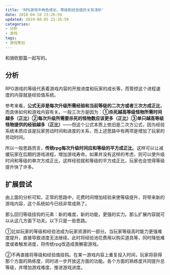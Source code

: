 ```yaml
---
title: 'RPG游戏中角色成长、等级和经验值的关系浅析'
date: 2018-04-10 23:26:59
updated: 2019-08-05 23:26:59
categories:
- 分析
- 游戏
tags:
- 游戏策划
---
```


和骑砍那篇一起写的。

<!--more-->
## 分析

RPG游戏的等级代表着游戏内容的开放进度和玩家的成长等，而管控这个进程速度的内容就是经验值系统。

参考来看，**公式无非是每次升级所需经验和当前等级的二次方或者三次方成正比**，而具体如何和游戏内容有关。一般三次方是因为：**①杀死越高等级怪物所需时间越多（正比）②每次升级所需要杀死的怪物数应该更多（正比）③单只越高等级怪物提供的经验越多（正比）**——但这个公式本质上依旧是二次方公式，因为经验系统本质应该是玩家劳动时间和进度的关系，而上述思路中有两项是增加了玩家的劳动时间。

所以一般思路而言，**传统rpg每次升级时间应和等级的平方成正比**。这样可以让减缓玩家在后期的游戏进程，增加游戏寿命。如果并没有这样的考虑，则可以使升级时间和等级的单次方成正比，这样经验就和等级的平方成正比，玩家也会觉得等级提升快了许多。

## 扩展尝试

由上面的分析可知，正常的思路中，花费时间增加经验来使等级提升，将带来新的游戏内容，这个系统如今已经非常成熟了。

那么回归等级挂钩的元素：新的难度，新的功能，更强的实力。那么扩展内容就可以从这几方面下功夫。以下只是一些思路。

①比如玩家的等级和经验池成为玩家资源的一部分。当玩家等级高时能力更强难度提升，直接导致进度无法继续。此时将经验池花费用以购买道具等，同时降低难度或者触发进度，将传统rpg改造成类解密游戏。

②不再直接将等级和经验值挂钩。在某一游戏内容上重复投入时间，玩家将获得那个方面的熟练度，同时进一步开放这方面的功能。各个方面的熟练度共同提升总等级，并增加游戏难度，推进游戏进度。
